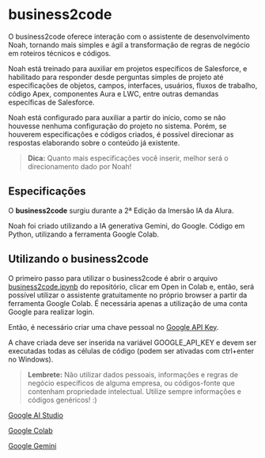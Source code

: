 # business2code

O business2code oferece interação com o assistente de desenvolvimento Noah, tornando mais simples e ágil a transformação de regras de negócio em roteiros técnicos e códigos.

Noah está treinado para auxiliar em projetos específicos de Salesforce, e habilitado para responder desde perguntas simples de projeto até especificações de objetos, campos, interfaces, usuários, fluxos de trabalho, código Apex, componentes Aura e LWC, entre outras demandas específicas de Salesforce.

Noah está configurado para auxiliar a partir do início, como se não houvesse nenhuma configuração do projeto no sistema. Porém, se houverem especificações e códigos criados, é possível direcionar as respostas elaborando sobre o conteúdo já existente.

> **Dica:** Quanto mais especificações você inserir, melhor será o direcionamento dado por Noah!


## Especificações

O **business2code** surgiu durante a 2ª Edição da Imersão IA da Alura. 

Noah foi criado utilizando a IA generativa Gemini, do Google. Código em Python, utilizando a ferramenta Google Colab.



## Utilizando o business2code

O primeiro passo para utilizar o business2code é abrir o arquivo  [business2code.ipynb](https://github.com/gm-reis/business2code/blob/main/business2code.ipynb) do repositório, clicar em Open in Colab e, então, será possível utilizar o assistente gratuitamente no próprio browser a partir da ferramenta Google Colab. É necessária apenas a utilização de uma conta Google para realizar login.

Então, é necessário criar uma chave pessoal no [Google API Key](https://aistudio.google.com/app/apikey/?utm_source=website&utm_medium=referral&utm_campaign=Alura&utm_content=). 

A chave criada deve ser inserida na variável GOOGLE_API_KEY e devem ser executadas todas as células de código (podem ser ativadas com ctrl+enter no Windows).

> **Lembrete:** Não utilizar dados pessoais, informações e regras de negócio específicos de alguma empresa, ou códigos-fonte que contenham propriedade intelectual. Utilize sempre informações e códigos genéricos! :)


[Google AI Studio](https://aistudio.google.com/app/prompts/new_chat/?utm_source=website&utm_medium=referral&utm_campaign=Alura&utm_content=) 

[Google Colab](https://colab.research.google.com/) 

[Google Gemini](https://gemini.google.com/app) 


